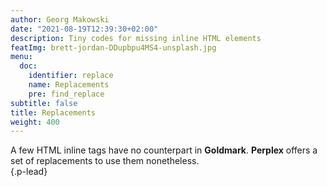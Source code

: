 ```yaml
---
author: Georg Makowski
date: "2021-08-19T12:39:30+02:00"
description: Tiny codes for missing inline HTML elements
featImg: brett-jordan-DDupbpu4MS4-unsplash.jpg
menu:
  doc:
    identifier: replace
    name: Replacements
    pre: find_replace
subtitle: false
title: Replacements
weight: 400
---
```


A few HTML inline tags have no counterpart in **Goldmark**. **Perplex** offers a set of replacements to use them nonetheless.  
{.p-lead} <!--more-->
